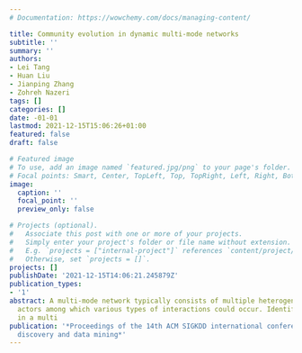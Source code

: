```yaml
---
# Documentation: https://wowchemy.com/docs/managing-content/

title: Community evolution in dynamic multi-mode networks
subtitle: ''
summary: ''
authors:
- Lei Tang
- Huan Liu
- Jianping Zhang
- Zohreh Nazeri
tags: []
categories: []
date: -01-01
lastmod: 2021-12-15T15:06:26+01:00
featured: false
draft: false

# Featured image
# To use, add an image named `featured.jpg/png` to your page's folder.
# Focal points: Smart, Center, TopLeft, Top, TopRight, Left, Right, BottomLeft, Bottom, BottomRight.
image:
  caption: ''
  focal_point: ''
  preview_only: false

# Projects (optional).
#   Associate this post with one or more of your projects.
#   Simply enter your project's folder or file name without extension.
#   E.g. `projects = ["internal-project"]` references `content/project/deep-learning/index.md`.
#   Otherwise, set `projects = []`.
projects: []
publishDate: '2021-12-15T14:06:21.245879Z'
publication_types:
- '1'
abstract: A multi-mode network typically consists of multiple heterogeneous social
  actors among which various types of interactions could occur. Identifying communities
  in a multi
publication: '*Proceedings of the 14th ACM SIGKDD international conference on Knowledge
  discovery and data mining*'
---
```

